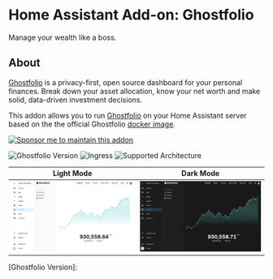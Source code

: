 # Home Assistant Add-on: Ghostfolio

Manage your wealth like a boss.

## About

[Ghostfolio][] is a privacy-first, open source dashboard for your personal finances. Break down your asset allocation, know your net worth and make solid, data-driven investment decisions.

This addon allows you to run [Ghostfolio][] on your Home Assistant server based on the the official Ghostfolio [docker image][].

[![Sponsor me to maintain this addon](https://img.shields.io/badge/Sponsor_Me-%E2%9D%A4-ec6cb9?logo=GitHub)](https://github.com/sponsors/lildude)


![Ghostfolio Version](https://img.shields.io/badge/dynamic/json?label=Ghostfolio%20Version&url=https%3A%2F%2Fraw.githubusercontent.com%2Flildude%2Fha-addons%2Fmain%2Fghostfolio%2Fbuild.json&query=%24.args.ghostfolio_version)
![Ingress](https://img.shields.io/badge/dynamic/json?label=Ingress&query=%24.ingress&url=https%3A%2F%2Fraw.githubusercontent.com%2Flildude%2Fha-addons%2Fmain%2Fghostfolio%2Fconfig.json)
![Supported Architecture](https://img.shields.io/badge/dynamic/json?color=green&label=Arch&query=%24.arch&url=https%3A%2F%2Fraw.githubusercontent.com%2Flildude%2Fha-addons%2Fmain%2Fghostfolio%2Fconfig.json)

| Light Mode                                     | Dark Mode                                    |
| ---------------------------------------------- | -------------------------------------------- |
| ![Light screenshot](imgs/screenshot-light.png) | ![Dark screenshot](imgs/screenshot-dark.png) |

[Ghostfolio]: https://ghostfol.io
[docker image]: https://hub.docker.com/r/ghostfolio/ghostfolio

[Ghostfolio Version]: 